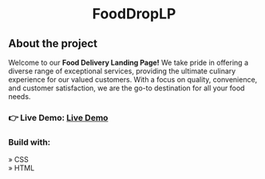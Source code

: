 <div align="center">
  <h1>FoodDropLP</h1>
</div>
<h2>About the project</h2>
<p>Welcome to our <b>Food Delivery Landing Page!</b> We take pride in offering a diverse range of exceptional services, providing the ultimate culinary experience for our valued customers. With a focus on quality, convenience, and customer satisfaction, we are the go-to destination for all your food needs.</p>
<h3 align="left">👉 Live Demo: <a href="https://hkt13.github.io/FoodDropLP/" target="_blank">Live Demo</a></h3>

<h3>Build with:</h3>

» CSS <br>
» HTML
